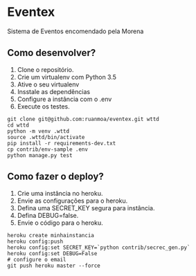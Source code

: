 # Eventex

Sistema de Eventos encomendado pela Morena

## Como desenvolver?

1. Clone o repositório.
2. Crie um virtualenv com Python 3.5
3. Ative o seu virtualenv
4. Insstale as dependências
5. Configure a instância com o .env
6. Execute os testes.

```console
git clone git@github.com:ruanmoa/eventex.git wttd
cd wttd
python -m venv .wttd
source .wttd/bin/activate
pip install -r requirements-dev.txt
cp contrib/env-sample .env
python manage.py test
```
## Como fazer o deploy?

1. Crie uma instância no heroku.
2. Envie as configurações para o heroku.
3. Defina uma SECRET_KEY segura para instância. 
4. Defina DEBUG=false.
5. Envie o código para o heroku.

```console
heroku create minhainstancia
heroku config:push
heroku config:set SECRET_KEY=`python contrib/secrec_gen.py`
heroku config:set DEBUG=False
# configure o email
git push heroku master --force 
```
